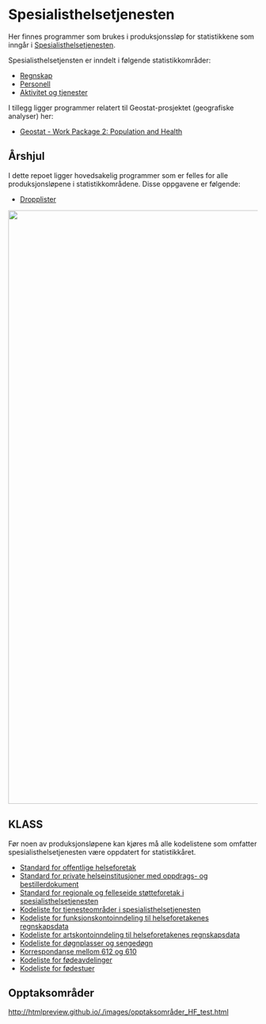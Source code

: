 # Spesialisthelsetjenesten

Her finnes programmer som brukes i produksjonssløp for statistikkene som inngår i [Spesialisthelsetjenesten](https://www.ssb.no/helse/helsetjenester/statistikk/spesialisthelsetjenesten). 

Spesialisthelsetjensten er inndelt i følgende statistikkområder:
+ [Regnskap](https://github.com/statisticsnorway/spesh-regnskap)
+ [Personell](https://github.com/statisticsnorway/spesh-personell)
+ [Aktivitet og tjenester](https://github.com/statisticsnorway/spesh-aktivitet)

I tillegg ligger programmer relatert til Geostat-prosjektet (geografiske analyser) her:
+ [Geostat - Work Package 2: Population and Health](https://github.com/statisticsnorway/geostat-wp2)

## Årshjul

I dette repoet ligger hovedsakelig programmer som er felles for alle produksjonsløpene i statistikkområdene. Disse oppgavene er følgende:
+ [Dropplister](https://github.com/statisticsnorway/speshelse/blob/master/experimental/Droplister%20forenkling.ipynb)


<img src="./images/Årshjul.PNG" width="1200">

## KLASS

Før noen av produksjonsløpene kan kjøres må alle kodelistene som omfatter spesialisthelsetjenesten være oppdatert for statistikkåret. 

+ [Standard for offentlige helseforetak](https://www.ssb.no/klass/klassifikasjoner/603)
+ [Standard for private helseinstitusjoner med oppdrags- og bestillerdokument](https://www.ssb.no/klass/klassifikasjoner/604)
+ [Standard for regionale og felleseide støtteforetak i spesialisthelsetjenesten](https://www.ssb.no/klass/klassifikasjoner/605)
+ [Kodeliste for tjenesteområder i spesialisthelsetjenesten](https://www.ssb.no/klass/klassifikasjoner/610/versjon/1768/koder)
+ [Kodeliste for funksjonskontoinndeling til helseforetakenes regnskapsdata](https://www.ssb.no/klass/klassifikasjoner/602/versjon/1757/koder)
+ [Kodeliste for artskontoinndeling til helseforetakenes regnskapsdata](https://www.ssb.no/klass/klassifikasjoner/606)
+ [Kodeliste for døgnplasser og sengedøgn](https://www.ssb.no/klass/klassifikasjoner/612/koder)
+ [Korrespondanse mellom 612 og 610](https://www.ssb.no/klass/klassifikasjoner/612/korrespondanser/893)
+ [Kodeliste for fødeavdelinger](https://www.ssb.no/klass/klassifikasjoner/608)
+ [Kodeliste for fødestuer](https://www.ssb.no/klass/klassifikasjoner/609)

## Opptaksområder

http://htmlpreview.github.io/./images/opptaksområder_HF_test.html